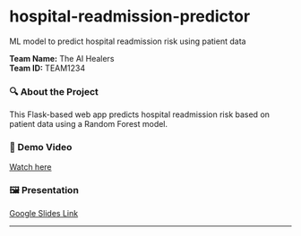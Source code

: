 # hospital-readmission-predictor
ML model to predict hospital readmission risk using patient data

**Team Name:** The AI Healers  
**Team ID:** TEAM1234

### 🔍 About the Project
This Flask-based web app predicts hospital readmission risk based on patient data using a Random Forest model.

### 🎥 Demo Video
[Watch here](https://youtu.be/your-demo-video-link)

### 🖼️ Presentation
[Google Slides Link](https://docs.google.com/presentation/your-slides-link)

---
